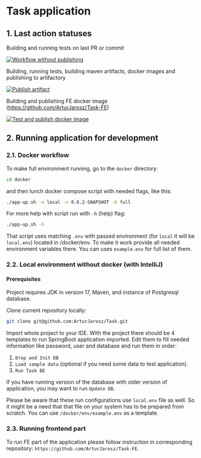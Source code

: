 # Task application

## 1. Last action statuses

Building and running tests on last PR or commit

[![Workflow without publishing](https://github.com/ArturJarosz/Task/actions/workflows/build%20and%20test.yml/badge.svg)](https://github.com/ArturJarosz/Task/actions/workflows/build%20and%20test.yml)

Building, running tests, building maven artifacts, docker images and publishing to artifactory

[![Publish artifact](https://github.com/ArturJarosz/Task/actions/workflows/publish.yml/badge.svg)](https://github.com/ArturJarosz/Task/actions/workflows/publish.yml)

Building and publishing FE docker image (https://github.com/ArturJarosz/Task-FE)

[![Test and publish docker image](https://github.com/ArturJarosz/Task-FE/actions/workflows/test-and-publish.yml/badge.svg)](https://github.com/ArturJarosz/Task-FE/actions/workflows/test-and-publish.yml)

## 2. Running application for development

### 2.1. Docker workflow

To make full environment running, go to the `docker` directory:

```bash
cd docker
```

and then lunch docker compose script with needed flags, like this:

```bash
./app-up.sh -e local -v 0.6.2-SNAPSHOT -b full
```

For more help with script run with `-h` (help) flag:

```bash 
./app-up.sh -h
```

That script uses matching `.env` with passed environment (for `local` it will be `local.env`) located in /docker/env.
To make it work provide all needed environment variables there. You can uses `example.env` for full list of them.

### 2.2. Local environment without docker (with IntelliJ)

#### Prerequisites

Project requires JDK in version 17, Maven, and instance of Postgresql database.

Clone current repository locally:

```bash 
git clone git@github.com:ArturJarosz/Task.git
```

Import whole project to your IDE. With the project there should be 4 templates to run SpringBoot application imported.
Edit them to fill needed information like password, user and database and run them in order:

1. `Drop and Init DB`
2. `Load sample data` (optional if you need some data to test application).
3. `Run Task BE`

If you have running version of the database with older version of application, you may want to run `Update DB`.

Please be aware that these run configurations use `local.env` file as well. So it might be a need that that file on your
system has to be prepared from scratch. You can use `/docker/env/example.env` as a template.

### 2.3. Running frontend part

To run FE part of the application please follow instruction in corresponding
repository: `https://github.com/ArturJarosz/Task-FE`.
